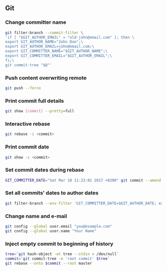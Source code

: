 ## Git

### Change committer name
```bash
git filter-branch --commit-filter \
'if [ "$GIT_AUTHOR_EMAIL" = "old-john@email.com" ]; then \
export GIT_AUTHOR_NAME="John Doe";\
export GIT_AUTHOR_EMAIL=john@email.com;\
export GIT_COMMITTER_NAME="$GIT_AUTHOR_NAME";\
export GIT_COMMITTER_EMAIL="$GIT_AUTHOR_EMAIL";\
fi;\
git commit-tree "$@"'
```

### Push content overwriting remote
```bash
git push --force
```

### Print commit full details
```bash
git show [commit] --pretty=full
```

### Interactive rebase
```bash
git rebase -i <commit>
```

### Print commit date
```bash
git show -s <commit>
```

### Set commit dates during rebase
```bash
GIT_COMMITTER_DATE="Sat Mar 18 11:23:01 2017 +0200" git commit --amend --date "Sat Mar 18 11:23:01 2017 +0200"
```

### Set all commits' dates to author dates
```bash
git filter-branch --env-filter 'GIT_COMMITTER_DATE=$GIT_AUTHOR_DATE; export GIT_COMMITTER_DATE'
```

### Change name and e-mail
```bash
git config --global user.email "you@example.com"
git config --global user.name "Your Name"
```

### Inject empty  commit to beginning of history
```bash
tree=`git hash-object -wt tree --stdin < /dev/null`
commit=`git commit-tree -m 'root commit' $tree`
git rebase --onto $commit --root master
```